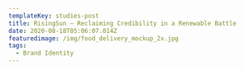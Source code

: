 ```yaml
---
templateKey: studies-post
title: RisingSun — Reclaiming Credibility in a Renewable Battle
date: 2020-08-18T05:06:07.014Z
featuredimage: /img/food_delivery_mockup_2x.jpg
tags:
  - Brand Identity
---
```

